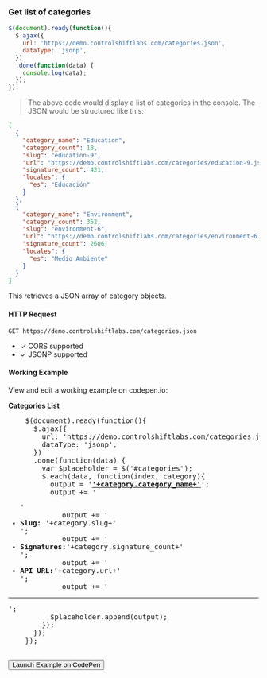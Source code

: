 ### Get list of categories

```js
$(document).ready(function(){
  $.ajax({
    url: 'https://demo.controlshiftlabs.com/categories.json',
    dataType: 'jsonp',
  })
  .done(function(data) {
    console.log(data);
  });
});
```

> The above code would display a list of categories in the console.  The JSON would be structured like this:

```json
[
  {
    "category_name": "Education",
    "category_count": 18,
    "slug": "education-9",
    "url": "https://demo.controlshiftlabs.com/categories/education-9.json",
    "signature_count": 421,
    "locales": {
      "es": "Educación"
    }
  },
  {
    "category_name": "Environment",
    "category_count": 352,
    "slug": "environment-6",
    "url": "https://demo.controlshiftlabs.com/categories/environment-6.json",
    "signature_count": 2606,
    "locales": {
      "es": "Medio Ambiente"
    }
  }
]
```

This retrieves a JSON array of category objects.

#### HTTP Request

`GET https://demo.controlshiftlabs.com/categories.json`

- &check; CORS supported
- &check; JSONP supported

#### Working Example

View and edit a working example on codepen.io:

<div class="js-codepen-data hidden" data-title="ControlShift Labs: Categories List Example">
  <div class="codepen-html">
    <strong>Categories List</strong>
    <div id="categories">
    </div>
  </div>
  <pre class="codepen-js">
    $(document).ready(function(){
      $.ajax({
        url: 'https://demo.controlshiftlabs.com/categories.json',
        dataType: 'jsonp',
      })
      .done(function(data) {
        var $placeholder = $('#categories');
        $.each(data, function(index, category){
          output = '<strong><a href="'+category.url+'">'+category.category_name+'</a></strong>';
          output += '<ul>'
          output += '<li><strong>Slug:</strong> '+category.slug+'</li>';
          output += '<li><strong>Signatures:</strong>'+category.signature_count+'</li>';
          output += '<li><strong>API URL:</strong>'+category.url+'</li>';
          output += '</ul><hr/>';
          $placeholder.append(output);
        });
      });
    });
  </pre>
</div>

<form action="https://codepen.io/pen/define" method="POST" target="_blank" class="hidden">
  <input type="hidden" name="data" class="js-data" value="">
  <input type="submit" value="Launch Example on CodePen">
</form>

<div></div>

